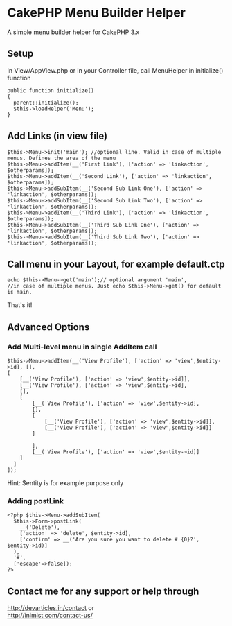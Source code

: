 # CakePHP Menu Builder Helper
A simple menu builder helper for CakePHP 3.x

## Setup

In View/AppView.php or in your Controller file, call MenuHelper in initialize() function

    public function initialize()
    {
      parent::initialize();
      $this->loadHelper('Menu');
    }

## Add Links (in view file)
    $this->Menu->init('main'); //optional line. Valid in case of multiple menus. Defines the area of the menu
    $this->Menu->addItem(__('First Link'), ['action' => 'linkaction', $otherparams]);
    $this->Menu->addItem(__('Second Link'), ['action' => 'linkaction', $otherparams]);
    $this->Menu->addSubItem(__('Second Sub Link One'), ['action' => 'linkaction', $otherparams]);
    $this->Menu->addSubItem(__('Second Sub Link Two'), ['action' => 'linkaction', $otherparams]);
    $this->Menu->addItem(__('Third Link'), ['action' => 'linkaction', $otherparams]);
    $this->Menu->addSubItem(__('Third Sub Link One'), ['action' => 'linkaction', $otherparams]);
    $this->Menu->addSubItem(__('Third Sub Link Two'), ['action' => 'linkaction', $otherparams]);

## Call menu in your Layout, for example default.ctp

    echo $this->Menu->get('main');// optional argument 'main', 
    //in case of multiple menus. Just echo $this->Menu->get() for default is main.

That's it!

## Advanced Options

### Add Multi-level menu in single AddItem call

    $this->Menu->addItem(__('View Profile'), ['action' => 'view',$entity->id], [], 
    [
        [__('View Profile'), ['action' => 'view',$entity->id]], 
        [__('View Profile'), ['action' => 'view',$entity->id],
        [],
        [
            [__('View Profile'), ['action' => 'view',$entity->id],
            [],
            [
                [__('View Profile'), ['action' => 'view',$entity->id]], 
                [__('View Profile'), ['action' => 'view',$entity->id]]
            ]

            ], 
            [__('View Profile'), ['action' => 'view',$entity->id]]
        ]
      ]
    ]);

Hint: $entity is for example purpose only

### Adding postLink

    <?php $this->Menu->addSubItem(
      $this->Form->postLink(
        __('Delete'),
        ['action' => 'delete', $entity->id],
        ['confirm' => __('Are you sure you want to delete # {0}?', $entity->id)]
      ), 
      '#', 
      ['escape'=>false]); 
    ?>


## Contact me for any support or help through

http://devarticles.in/contact
or  
http://inimist.com/contact-us/


